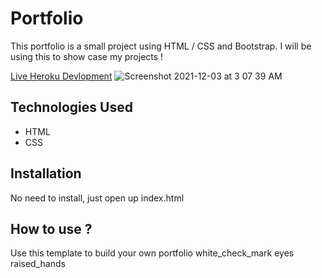 # Portfolio
This  portfolio is a small project using HTML / CSS and Bootstrap. I will
be using this to show case my projects !

[Live Heroku Devlopment](https://portfolio-josep.herokuapp.com/)
![Screenshot 2021-12-03 at 3 07 39 AM](https://user-images.githubusercontent.com/73075460/144507473-05d79124-ab79-484a-92d5-f0b490132fe5.png)



## Technologies Used
* HTML
* CSS
## Installation
No need to install, just open up index.html
## How to use ?
Use this template to build your own portfolio
white_check_mark
eyes
raised_hands





